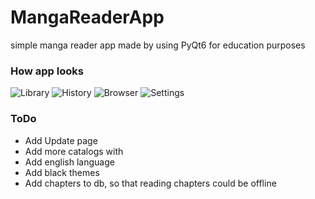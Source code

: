 # MangaReaderApp
simple manga reader app made by using PyQt6 for education purposes 

### How app looks
![Library](https://sun9-55.userapi.com/impg/YOoYHLNkKyrgoEaddp677xqjZeQgNGnygtu7TQ/hkr6WP3hlFU.jpg?size=1920x1137&quality=96&sign=de0c4990773e48daa6e3142d90d58f03&type=album "Library")
![History](https://sun9-7.userapi.com/impg/IvCQKJftmVx-hXd762qCn1ITG7hsC8TGv0hTCw/iiXmcsMW_B0.jpg?size=1920x1140&quality=96&sign=101c3954158e8e11cbd2d206fff1bc5f&type=album "History")
![Browser](https://sun27-2.userapi.com/impg/JGrkqsbBMwcfG9oYoAsdF1_Pbs_EnKpHHO7QeA/DNXFlCfJQKQ.jpg?size=1920x1136&quality=96&sign=f4199afb18f27b82141b25ac45ac7e56&type=album "Browser")
![Settings](https://sun9-23.userapi.com/impg/1ZhhVQV5oulccQw5HsKvXOwAKukgShLTZAc9ag/MGcndMgSfoE.jpg?size=1920x1138&quality=96&sign=a20798a0e48d05561a74171362ca26b7&type=album "Settings")

### ToDo
- Add Update page
- Add more catalogs with
- Add english language
- Add black themes
- Add chapters to db, so that reading chapters could be offline